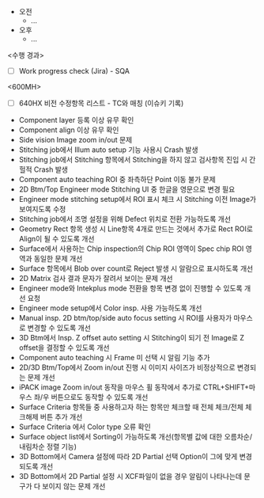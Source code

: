 - 오전
	- ...
- 오후
	- ...

<수행 경과>
- [ ] Work progress check (Jira) - SQA

<600MH>
- [ ] 640HX 비전 수정항목 리스트 - TC와 매칭 (이슈키 기록)
- Component layer 등록 이상 유무 확인
- Component align 이상 유무 확인
- Side vision Image zoom in/out 문제
- Stitching job에서 Illum auto setup 기능 사용시 Crash 발생
- Stitching job에서 Stitching 항목에서 Stitching을 하지 않고 검사항목 진입 시 간헐적 Crash 발생
- Component auto teaching ROI 중 좌측하단 Point 이동 불가 문제
- 2D Btm/Top Engineer mode Stitching UI 중 한글을 영문으로 변경 필요
- Engineer mode stitching setup에서 ROI 표시 체크 시 Stitching 이전 Image가 보여지도록 수정
- Stitching job에서 조명 설정을 위해 Defect 위치로 전환 가능하도록 개선
- Geometry Rect 항목 생성 시 Line항목 4개로 만드는 것에서 추가로 Rect ROI로 Align이 될 수 있도록 개선
- Surface에서 사용하는 Chip inspection의 Chip ROI 영역이 Spec chip ROI 영역과 동일한 문제 개선
- Surface 항목에서 Blob over count로 Reject 발생 시 알람으로 표시하도록 개선
- 2D Matrix 검사 결과 문자가 잘려서 보이는 문제 개선
- Engineer mode와 Intekplus mode 전환을 항목 변경 없이 진행할 수 있도록 개선 요청
- Engineer mode setup에서 Color insp. 사용 가능하도록 개선
- Manual insp. 2D btm/top/side auto focus setting 시 ROI를 사용자가 마우스로 변경할 수 있도록 개선
- 3D Btm에서 Insp. Z offset auto setting 시 Stitching이 되기 전 Image로 Z offset을 결정할 수 있도록 개선
- Component auto teaching 시 Frame 미 선택 시 알림 기능 추가
- 2D/3D Btm/Top에서 Zoom in/out 진행 시 이미지 사이즈가 비정상적으로 변경되는 문제 개선
- iPACK image Zoom in/out 동작을 마우스 휠 동작에서 추가로 CTRL+SHIFT+마우스 좌/우 버튼으로도 동작할 수 있도록 개선
- Surface Criteria 항목들 중 사용하고자 하는 항목만 체크할 때 전체 체크/전체 체크해제 버튼 추가 개선
- Surface Criteria 에서 Color type 오류 확인
- Surface object list에서 Sorting이 가능하도록 개선(항목별 값에 대한 오름차순/내림차순 정렬 기능)
- 3D Bottom에서 Camera 설정에 따라 2D Partial 선택 Option이 그에 맞게 변경되도록 개선
- 3D Bottom에서 2D Partial 설정 시 XCF파일이 없을 경우 알림이 나타나는데 문구가 다 보이지 않는 문제 개선